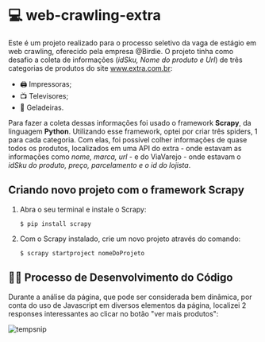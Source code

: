 # 💻 web-crawling-extra

Este é um projeto realizado para o processo seletivo da vaga de estágio em web crawling, oferecido pela empresa @Birdie. O projeto tinha como desafio a coleta de informações (*idSku, Nome do produto e Url*) de três categorias de produtos do site www.extra.com.br:

* 🖨️ Impressoras;
* 📺 Televisores;
* 🧊 Geladeiras.

Para fazer a coleta dessas informações foi usado o framework **Scrapy**, da linguagem **Python**. Utilizando esse framework, optei por criar três spiders, 1 para cada categoria. Com elas, foi possível colher informações de quase todos os produtos, localizados em uma API do extra - onde estavam as informações como *nome, marca, url* - e do ViaVarejo - onde estavam o *idSku do produto, preço, parcelamento e o id do lojista*.

## Criando novo projeto com o framework Scrapy

1. Abra o seu terminal e instale o Scrapy:

   ```$ pip install scrapy```

2. Com o Scrapy instalado, crie um novo projeto através do comando:

    ```$ scrapy startproject nomeDoProjeto```
 

## 👩‍💻 Processo de Desenvolvimento do Código

Durante a análise da página, que pode ser considerada bem dinâmica, por conta do uso de Javascript em diversos elementos da página, localizei 2 responses interessantes ao clicar no botão "ver mais produtos":

![tempsnip](https://user-images.githubusercontent.com/82274021/126075819-0fa7a689-c990-4df2-a2e8-8db9a6206d81.jpg)






